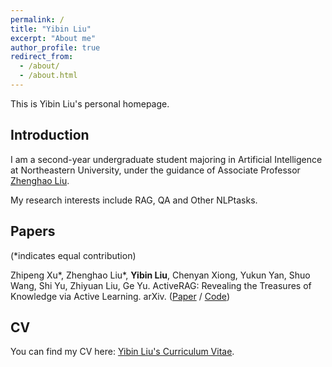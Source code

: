 ```yaml
---
permalink: /
title: "Yibin Liu"
excerpt: "About me"
author_profile: true
redirect_from: 
  - /about/
  - /about.html
---
```


This is Yibin Liu's personal homepage.

## Introduction

I am a second-year undergraduate student majoring in Artificial Intelligence at Northeastern University, under the guidance of Associate Professor [Zhenghao Liu](https://edwardzh.github.io/). 

My research interests include RAG, QA and Other NLPtasks.


## Papers
(*indicates equal contribution)

Zhipeng Xu\*, Zhenghao Liu\*, **Yibin Liu**, Chenyan Xiong, Yukun Yan, Shuo Wang, Shi Yu, Zhiyuan Liu, Ge Yu. ActiveRAG: Revealing the Treasures of Knowledge via Active Learning. arXiv. ([Paper](https://arxiv.org/abs/2308.14029) / [Code](https://github.com/OpenMatch/ActiveRAG))



## CV
You can find my CV here: [Yibin Liu's Curriculum Vitae](../assets/kelvin-lau.pdf).


